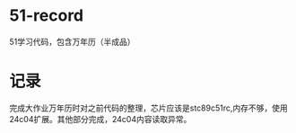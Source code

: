 # 51-record
51学习代码，包含万年历（半成品）

# 记录
完成大作业万年历时对之前代码的整理，芯片应该是stc89c51rc,内存不够，使用24c04扩展。其他部分完成，24c04内容读取异常。

